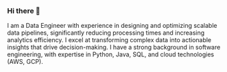 ### Hi there 👋

<!--
**Ruth-Mwangi/Ruth-Mwangi** is a ✨ _special_ ✨ repository because its `README.md` (this file) appears on your GitHub profile.

Here are some ideas to get you started:

- 🔭 I’m currently working on ...
- 🌱 I’m currently learning ...
- 👯 I’m looking to collaborate on ...
- 🤔 I’m looking for help with ...
- 💬 Ask me about ...
- 📫 How to reach me: ...
- 😄 Pronouns: ...
- ⚡ Fun fact: ...
-->
I am a Data Engineer with experience in designing and optimizing scalable data pipelines, significantly reducing processing times and increasing analytics efficiency. I excel at transforming complex data into actionable insights that drive decision-making. I have a strong background in software engineering, with expertise in Python, Java, SQL, and cloud technologies (AWS, GCP).


